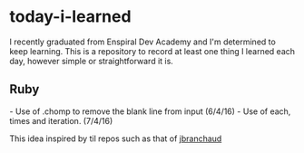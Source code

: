 # today-i-learned

I recently graduated from Enspiral Dev Academy and I'm determined to keep learning. This is a repository to record at least one thing I learned each day, however simple or straightforward it is.

<h2>Ruby</h2>
- Use of .chomp to remove the blank line from input (6/4/16)
- Use of each, times and iteration. (7/4/16)

This idea inspired by til repos such as that of <a href="https://github.com/jbranchaud/til">jbranchaud</a>
